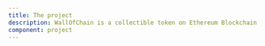 ```yaml
---
title: The project
description: WallOfChain is a collectible token on Ethereum Blockchain. It is made by the same technologies currently used by the Ethereum technology. When you aquire a star, it is uniquely owned by you. It carries your name, and cannot be replicated. You can let it shine brighter and let it grow while using our platform.
component: project
---
```


